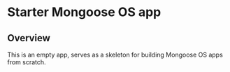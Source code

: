 # Starter Mongoose OS app

## Overview

This is an empty app, serves as a skeleton for building Mongoose OS
apps from scratch.
